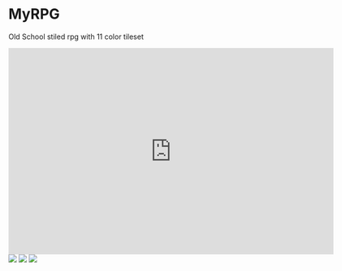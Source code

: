 # MyRPG

Old School stiled rpg with 11 color tileset

<iframe id="reddit-embed" src="https://www.redditmedia.com/r/Unity3D/comments/q8s2ui/11color_old_school_rpg_system_supporting_android/?ref_source=embed&amp;ref=share&amp;embed=true" sandbox="allow-scripts allow-same-origin allow-popups" style="border: none;" height="407" width="640" scrolling="no"></iframe>

<img src="https://i.ibb.co/kDhTS4y/photo-2021-11-08-18-30-08.jpg"/>
<img src="https://i.ibb.co/V23QX12/photo-2021-11-08-18-30-26.jpg"/>
<img src="https://i.ibb.co/tZK3PNp/photo-2021-11-08-18-30-30.jpg"/>
